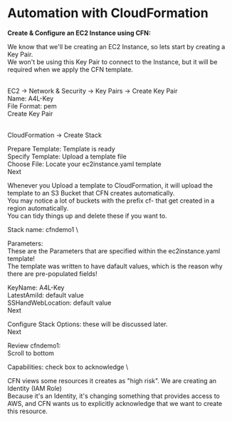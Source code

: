 # Automation with CloudFormation

**Create & Configure an EC2 Instance using CFN:**

We know that we'll be creating an EC2 Instance, so lets start by creating a Key Pair. \
We won't be using this Key Pair to connect to the Instance, but it will be required when we apply the CFN template.

\
EC2 → Network & Security → Key Pairs → Create Key Pair\
Name: A4L-Key \
File Format: pem \
Create Key Pair

\
CloudFormation → Create Stack

Prepare Template: Template is ready \
Specify Template: Upload a template file \
Choose File: Locate your ec2instance.yaml template \
Next

Whenever you Upload a template to CloudFormation, it will upload the template to an S3 Bucket that CFN creates automatically. \
You may notice a lot of buckets with the prefix cf- that get created in a region automatically. \
You can tidy things up and delete these if you want to.

Stack name: cfndemo1 \

Parameters: \
These are the Parameters that are specified within the ec2instance.yaml template! \
The template was written to have dafault values, which is the reason why there are pre-populated fields!

KeyName: A4L-Key \
LatestAmiId: default value \
SSHandWebLocation: default value \
Next

Configure Stack Options: these will be discussed later. \
Next

Review cfndemo1: \
Scroll to bottom

Capabilities: check box to acknowledge \

CFN views some resources it creates as "high risk". We are creating an Identity (IAM Role) \
Because it's an Identity, it's changing something that provides access to AWS, and CFN wants us to explicitly acknowledge that we want to create this resource.
